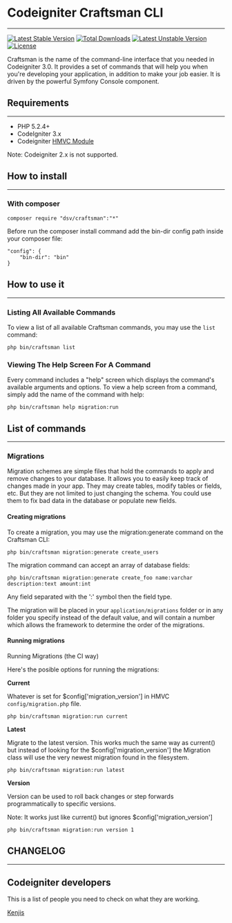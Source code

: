 # Codeigniter Craftsman CLI #
---

[![Latest Stable Version](https://poser.pugx.org/dsv/craftsman/v/stable)](https://packagist.org/packages/dsv/craftsman) [![Total Downloads](https://poser.pugx.org/dsv/craftsman/downloads)](https://packagist.org/packages/dsv/craftsman) [![Latest Unstable Version](https://poser.pugx.org/dsv/craftsman/v/unstable)](https://packagist.org/packages/dsv/craftsman) [![License](https://poser.pugx.org/dsv/craftsman/license)](https://packagist.org/packages/dsv/craftsman)

Craftsman is the name of the command-line interface that you needed in Codeigniter 3.0. It provides a set of commands that will help you when you're developing your application, in addition to make your job easier. It is driven by the powerful Symfony Console component.

## Requirements 
---

* PHP 5.2.4+
* CodeIgniter 3.x
* Codeigniter [HMVC Module](https://bitbucket.org/wiredesignz/codeigniter-modular-extensions-hmvc)

Note: Codeigniter 2.x is not supported.

## How to install
---

### With composer 

```
composer require "dsv/craftsman":"*"
```

Before run the composer install command add the bin-dir config path inside your composer file:

```
"config": {
    "bin-dir": "bin"
}	
```
## How to use it
---

### Listing All Available Commands

To view a list of all available Craftsman commands, you may use the ```list``` command:

```
php bin/craftsman list
```

### Viewing The Help Screen For A Command 

Every command includes a "help" screen which displays the command's available arguments and options. 
To view a help screen from a command, simply add the name of the command with help:

```
php bin/craftsman help migration:run
```

## List of commands
---

### Migrations 

Migration schemes are simple files that hold the commands to apply and remove changes to your database. It allows you to easily keep track of changes made in your app. They may create tables, modify tables or fields, etc. But they are not limited to just changing the schema. You could use them to fix bad data in the database or populate new fields.

#### Creating migrations

To create a migration, you may use the migration:generate command on the Craftsman CLI:

```
php bin/craftsman migration:generate create_users
```

The migration command can accept an array of database fields:

```
php bin/craftsman migration:generate create_foo name:varchar description:text amount:int
```

Any field separated with the ':' symbol then the field type.

The migration will be placed in your ```application/migrations``` folder or in any folder you specify instead of the default value, and will contain a number which allows the framework to determine the order of the migrations.

#### Running migrations

Running Migrations (the CI way)

Here's the posible options for running the migrations:

**Current**

Whatever is set for $config['migration_version'] in HMVC ```config/migration.php``` file.

```
php bin/craftsman migration:run current
```

**Latest**

Migrate to the latest version. This works much the same way as current() but instead of looking for the $config['migration_version'] the Migration class will use the very newest migration found in the filesystem.

```
php bin/craftsman migration:run latest
```

**Version**

Version can be used to roll back changes or step forwards programmatically to specific versions. 

Note: It works just like current() but ignores $config['migration_version']

```
php bin/craftsman migration:run version 1
```

## CHANGELOG
---


## Codeigniter developers

This is a list of people you need to check on what they are working.

[Kenjis](https://github.com/kenjis/)